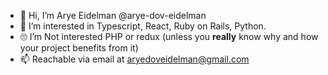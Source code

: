 - 👋 Hi, I’m Arye Eidelman @arye-dov-eidelman
- 👀 I’m interested in Typescript, React, Ruby on Rails, Python.
- 🙄 I’m Not interested PHP or redux (unless you **really** know why and how your project benefits from it)
- 📫 Reachable via email at aryedoveidelman@gmail.com
<!--- 🌱 I’m currently learning ...-->
<!--- 💞️ I’m looking to collaborate on ...-->

<!---
arye-dov-eidelman/arye-dov-eidelman is a ✨ special ✨ repository because its `README.md` (this file) appears on your GitHub profile.
You can click the Preview link to take a look at your changes.
--->
